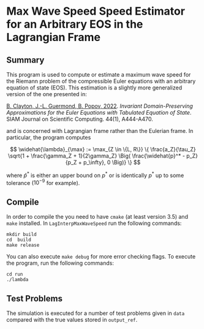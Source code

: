 # Max Wave Speed Speed Estimator for an Arbitrary EOS in the Lagrangian Frame

## Summary

This program is used to compute or estimate a maximum wave speed for
the Riemann problem of the compressible Euler equations with an
arbitrary equation of state (EOS). This estimation is a slightly more generalized version of the one presented in:

[B. Clayton, J.-L. Guermond, B.
Popov, 2022](https://epubs.siam.org/doi/abs/10.1137/21M1414097). *Invariant
Domain-Preserving Approximations for the Euler Equations with
Tabulated Equation of State*. SIAM Journal on Scientific Computing. 44(1), A444-A470.

and is concerned with Lagrangian frame rather than the Eulerian frame. In particular, the program computes
   
$$
\widehat{\lambda}_{\max} := \max_{Z \in \{L, R\}} \{ \frac{a_Z}{\tau_Z} \sqrt{1 + \frac{\gamma_Z + 1}{2\gamma_Z} \Big( \frac{\widehat{p}^* - p_Z}{p_Z + p_\infty}, 0 \Big)} \}
$$

where $\widehat{p}^{*}$ is either an upper bound on $p^*$ or is identically $p^*$ up to some tolerance ($10^{-9}$ for example).

## Compile 

In order to compile the you need to have `cmake` (at least version 3.5) and `make` installed. 
In `LagInterpMaxWaveSpeed` run the following commands:  

```
mkdir build
cd  build
make release
```

You can also execute `make debug` for more error checking flags. To execute the program, run the following commands:

```
cd run
./lambda
```

## Test Problems

The simulation is executed for a number of test problems given in `data` compared with the true values stored in `output_ref`.
